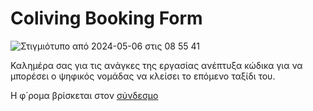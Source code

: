 # Coliving Booking Form

![Στιγμιότυπο από 2024-05-06 στις 08 55 41](https://github.com/Asinapis13/SDY60_5herg_Booking-Form/assets/147130028/d8990e33-8517-4ddc-812b-a3da0b6cf555)

Καλημέρα σας για τις ανάγκες της εργασίας ανέπτυξα κώδικα για να μπορέσει ο ψηφικός νομάδας 
να κλείσει το επόμενο ταξίδι του.

Η φ΄ρομα βρίσκεται στον [σύνδεσμο](https://asinapis13.github.io/SDY60_5herg_Booking-Form/)
